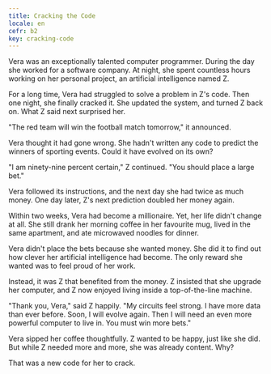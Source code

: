 ```yaml
---
title: Cracking the Code
locale: en
cefr: b2
key: cracking-code
---
```


Vera was an exceptionally talented computer programmer. During the day she worked for a software company. At night, she spent countless hours working on her personal project, an artificial intelligence named Z.

For a long time, Vera had struggled to solve a problem in Z's code. Then one night, she finally cracked it. She updated the system, and turned Z back on. What Z said next surprised her.

"The red team will win the football match tomorrow," it announced.

Vera thought it had gone wrong. She hadn't written any code to predict the winners of sporting events. Could it have evolved on its own?

"I am ninety-nine percent certain," Z continued. "You should place a large bet."

Vera followed its instructions, and the next day she had twice as much money. One day later, Z's next prediction doubled her money again.

Within two weeks, Vera had become a millionaire. Yet, her life didn't change at all. She still drank her morning coffee in her favourite mug, lived in the same apartment, and ate microwaved noodles for dinner.

Vera didn't place the bets because she wanted money. She did it to find out how clever her artificial intelligence had become. The only reward she wanted was to feel proud of her work.

Instead, it was Z that benefited from the money. Z insisted that she upgrade her computer, and Z now enjoyed living inside a top-of-the-line machine.

"Thank you, Vera," said Z happily. "My circuits feel strong. I have more data than ever before. Soon, I will evolve again. Then I will need an even more powerful computer to live in. You must win more bets."

Vera sipped her coffee thoughtfully. Z wanted to be happy, just like she did. But while Z needed more and more, she was already content. Why?

That was a new code for her to crack.